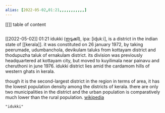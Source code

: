 ```yaml
---
alias: [2022-05-02,01:21,,,,,,,,,,,]
---
```

[[]]
table of content
```toc
```

[[2022-05-02]] 01:21
idukki (ഇടുക്കി), ipa: [iɖukːi],  is a district in the indian state of [[kerala]]. it was constituted on 26 january 1972, by taking peerumade, udumbanchola, devikulam taluks from kottayam district and thodupuzha taluk of ernakulam district. its division was previously headquartered at kottayam city, but moved to kuyilimala near painavu and cheruthoni in june 1976. idukki district lies amid the cardamom hills of western ghats in kerala.

though it is the second-largest district in the region in terms of area, it has the lowest population density among the districts of kerala. there are only two municipalities in the district and the urban population is comparatively much lower than the rural population.
[wikipedia](https://en.wikipedia.org/wiki/idukki%20district)
```query
"idukki"
```